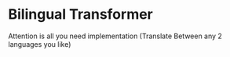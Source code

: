 # Bilingual Transformer 
Attention is all you need implementation (Translate Between any 2 languages you like)


